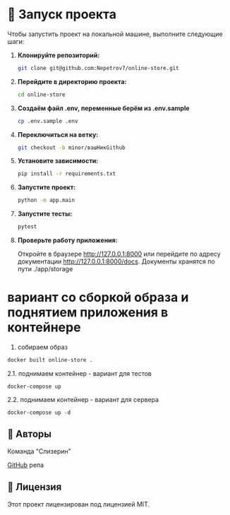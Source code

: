 # 🚀 Запуск проекта

Чтобы запустить проект на локальной машине, выполните следующие шаги:

1. **Клонируйте репозиторий:**

    ```bash
    git clone git@github.com:Nepetrov7/online-store.git
    ```

2. **Перейдите в директорию проекта:**

    ```bash
    cd online-store
    ```

3. **Создаём файл .env, переменные берём из .env.sample**

	```bash
	cp .env.sample .env
	```

4. **Переключиться на ветку:**

    ```bash
    git checkout -b minor/вашНикGithub
    ```

5. **Установите зависимости:**

    ```bash
    pip install -r requirements.txt
    ```

6. **Запустите проект:**

    ```bash
    python -m app.main
    ```

7. **Запустите тесты:**

    ```bash
    pytest
    ```

8. **Проверьте работу приложения:**

    Откройте в браузере http://127.0.0.1:8000 или перейдите по адресу документации http://127.0.0.1:8000/docs. Документы хранятся по пути ./app/storage

# вариант со сборкой образа и поднятием приложения в контейнере

1. собираем образ

```bash
docker built online-store .
```

2.1. поднимаем контейнер - вариант для тестов

```
docker-compose up
```

2.2. поднимаем контейнер - вариант для сервера

```
docker-compose up -d
```

## 👤 Авторы

Команда "Слизерин"

[GitHub](https://github.com/Nepetrov7/online-store) репа

## 📄 Лицензия

Этот проект лицензирован под лицензией MIT.
